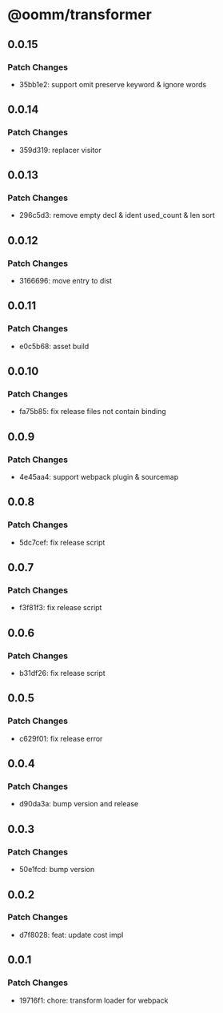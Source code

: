 # @oomm/transformer

## 0.0.15

### Patch Changes

- 35bb1e2: support omit preserve keyword & ignore words

## 0.0.14

### Patch Changes

- 359d319: replacer visitor

## 0.0.13

### Patch Changes

- 296c5d3: remove empty decl & ident used_count & len sort

## 0.0.12

### Patch Changes

- 3166696: move entry to dist

## 0.0.11

### Patch Changes

- e0c5b68: asset build

## 0.0.10

### Patch Changes

- fa75b85: fix release files not contain binding

## 0.0.9

### Patch Changes

- 4e45aa4: support webpack plugin & sourcemap

## 0.0.8

### Patch Changes

- 5dc7cef: fix release script

## 0.0.7

### Patch Changes

- f3f81f3: fix release script

## 0.0.6

### Patch Changes

- b31df26: fix release script

## 0.0.5

### Patch Changes

- c629f01: fix release error

## 0.0.4

### Patch Changes

- d90da3a: bump version and release

## 0.0.3

### Patch Changes

- 50e1fcd: bump version

## 0.0.2

### Patch Changes

- d7f8028: feat: update cost impl

## 0.0.1

### Patch Changes

- 19716f1: chore: transform loader for webpack
